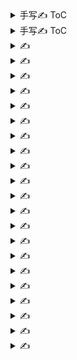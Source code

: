 <details>
<summary> 手写✍️ ToC </summary>  

![6981698659446_ pic_hd](https://github.com/ChenxingWang93/Boxologic/assets/31954987/bed6ea7a-4b1f-406e-be00-d91e89c3ac17)
</details>


<details>
<summary> 手写✍️ ToC </summary>  

![6991698659449_ pic_hd](https://github.com/ChenxingWang93/Boxologic/assets/31954987/524857b1-b07b-4cf9-a9ee-07ae1d7533e1)
</details>


<details>
<summary> ✍️ </summary>  

![7001698659455_ pic_hd](https://github.com/ChenxingWang93/Boxologic/assets/31954987/60fdfbe7-c3b9-48b7-84b3-a929c7cbd24c)
</details>



<details>
<summary> ✍️ </summary>  

![7011698659458_ pic_hd](https://github.com/ChenxingWang93/Boxologic/assets/31954987/c5cb2118-bd64-4003-a775-15397cc83c08)
</details>


<details>
<summary> ✍️ </summary>  

![7021698659464_ pic](https://github.com/ChenxingWang93/Boxologic/assets/31954987/c3f530ac-4fa7-458e-9829-3a311c5e93cc)
</details>


<details>
<summary> ✍️ </summary>  

![7031698659473_ pic_hd](https://github.com/ChenxingWang93/Boxologic/assets/31954987/93feb9ee-5e2d-4d52-bbef-efd566d3cd91)
</details>


<details>
<summary> ✍️ </summary>  

![7041698659477_ pic_hd](https://github.com/ChenxingWang93/Boxologic/assets/31954987/c50fa932-e817-40fc-aaa8-e79f45986dee)
</details>


<details>
<summary> ✍️ </summary>  

![7051698659483_ pic_hd](https://github.com/ChenxingWang93/Boxologic/assets/31954987/225bfcd1-909f-4a57-bb18-6db9130eee2d)
</details>


<details>
<summary> ✍️ </summary>  

![7061698659487_ pic_hd](https://github.com/ChenxingWang93/Boxologic/assets/31954987/29bdfac8-6f10-464f-a260-8d99d08584ca)
</details>


<details>
<summary> ✍️ </summary>  

![7071698659491_ pic](https://github.com/ChenxingWang93/Boxologic/assets/31954987/7ffcea3f-47f1-4d87-8b96-1a8cdd904405)
</details>


<details>
<summary> ✍️ </summary>  

![7081698659495_ pic](https://github.com/ChenxingWang93/Boxologic/assets/31954987/e9cab18f-afe3-4364-afee-3d8aab017027)
</details>


<details>
<summary> ✍️ </summary>  

![7091698659500_ pic_hd](https://github.com/ChenxingWang93/Boxologic/assets/31954987/a5bbeaf3-033e-49b2-80ae-d7df2b397d2d)
</details>


<details>
<summary> ✍️ </summary>  

![7101698659503_ pic_hd](https://github.com/ChenxingWang93/Boxologic/assets/31954987/92bf9616-13f8-42f3-8865-aef78ad9b091)
</details>


<details>
<summary> ✍️ </summary>  

![7111698659506_ pic_hd](https://github.com/ChenxingWang93/Boxologic/assets/31954987/e9627872-e8a4-4d41-a628-31edc9bad936)
</details>


<details>
<summary> ✍️ </summary>  

![7121698659512_ pic_hd](https://github.com/ChenxingWang93/Boxologic/assets/31954987/eaf6ed9b-8c54-4923-b074-a25d58c143a2)
</details>


<details>
<summary> ✍️ </summary>  

![7131698659515_ pic_hd](https://github.com/ChenxingWang93/Boxologic/assets/31954987/fbb3aaba-0691-46af-a83c-296ca7e83bf2)
</details>


<details>
<summary> ✍️ </summary>  

![7141698659519_ pic_hd](https://github.com/ChenxingWang93/Boxologic/assets/31954987/96337ab7-1c81-4419-854d-2629d0a5316c)
</details>


<details>
<summary> ✍️ </summary>  

![7151698659524_ pic](https://github.com/ChenxingWang93/Boxologic/assets/31954987/fdb293da-b4f1-4bd3-8721-93b0b1f5ecf6)
</details>


<details>
<summary> ✍️ </summary>  

![7161698659528_ pic](https://github.com/ChenxingWang93/Boxologic/assets/31954987/32eed5aa-b475-4467-97e4-9757683d52f0)
</details>


<details>
<summary> ✍️ </summary>  

![7171698659533_ pic](https://github.com/ChenxingWang93/Boxologic/assets/31954987/835dbd33-42a5-41ca-ae84-fef68a596d03)
</details>


<details>
<summary> ✍️ </summary>  

![7181698659539_ pic](https://github.com/ChenxingWang93/Boxologic/assets/31954987/5a2528d7-6644-4371-98f6-09bbc11b5211)
</details>


<details>
<summary> ✍️ </summary>  

![7191698659543_ pic_hd](https://github.com/ChenxingWang93/Boxologic/assets/31954987/dfa8f2e8-4fbd-459b-a639-4e9c02aa9e58)
</details>


<details>
<summary> ✍️ </summary>  

![7201698659547_ pic_hd](https://github.com/ChenxingWang93/Boxologic/assets/31954987/27bbe623-63a2-4982-a5c0-326eafb84d0d)
</details>
